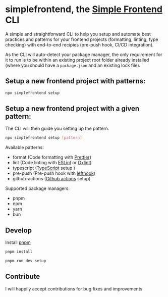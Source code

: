 # simplefrontend, the [Simple Frontend](<[https://](https://www.simplefrontend.dev/)>) CLI

A simple and straightforward CLI to help you setup and automate best practices and patterns for your frontend projects (formatting, linting, type checking) with end-to-end recipies (pre-push hook, CI/CD integration).

As the CLI will auto-detect your package manager, the only requirement for it to run is to be within an existing project root folder already installed (where you should have a `package.json` and an existing lock file).

## Setup a new frontend project with patterns:

```bash
npx simplefrontend setup
```

## Setup a new frontend project with a given pattern:

The CLI will then guide you setting up the pattern.

```bash
npx simplefrontend setup [pattern]
```

Available patterns:

- format (Code formatting with [Prettier](https://prettier.io/))
- lint (Code linting with [ESLint](https://eslint.org/) or [Oxlint](https://oxc.rs/docs/guide/usage/linter))
- typescript ([TypeScript](https://www.typescriptlang.org/) setup )
- pre-push (Pre-push hook with [lefthook](https://github.com/evilmartians/lefthook))
- github-actions ([Github actions](https://docs.github.com/en/actions) setup)

Supported package managers:

- pnpm
- npm
- yarn
- bun

## Develop

Install [pnpm](https://pnpm.io/installation)

```bash
pnpm install
```

```bash
pnpm run dev setup
```

## Contribute

I will happily accept contributions for bug fixes and improvements
